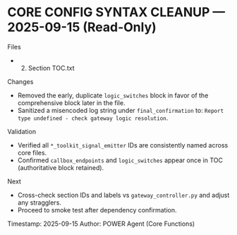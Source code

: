# CORE CONFIG SYNTAX CLEANUP — 2025-09-15 (Read-Only)

Files
- 2. Section TOC.txt

Changes
- Removed the early, duplicate `logic_switches` block in favor of the comprehensive block later in the file.
- Sanitized a misencoded log string under `final_confirmation` to: `Report type undefined - check gateway logic resolution`.

Validation
- Verified all `*_toolkit_signal_emitter` IDs are consistently named across core files.
- Confirmed `callbox_endpoints` and `logic_switches` appear once in TOC (authoritative block retained).

Next
- Cross-check section IDs and labels vs `gateway_controller.py` and adjust any stragglers.
- Proceed to smoke test after dependency confirmation.

Timestamp: 2025-09-15
Author: POWER Agent (Core Functions)

